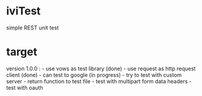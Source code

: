 iviTest
=======

simple REST unit test


target
=========

version 1.0.0 :
	- use vows as test library (done)
	- use request as http request client (done)
	- can test to google (in progress)
	- try to test with custom server
	- return function to test file
	- test with multipart form data headers
	- test with oauth